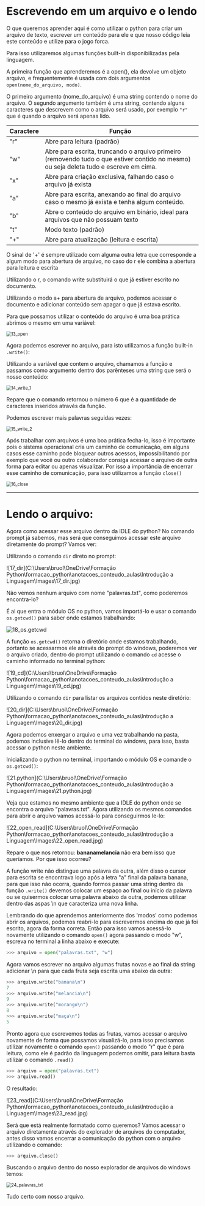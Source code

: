 # Escrevendo em um arquivo e o lendo

O que queremos aprender aqui é como utilizar o python para criar um arquivo de texto, escrever um conteúdo para ele e que nosso código leia este conteúdo e utilize para o jogo forca.

Para isso utilizaremos algumas funções built-in disponibilizadas pela linguagem.

A primeira função que aprenderemos é a open(), ela devolve um objeto arquivo, e frequentemente é usada com dois argumentos `open(nome_do_arquivo, modo)`.

O primeiro argumento (nome_do_arquivo) é uma string contendo o nome do arquivo. O segundo argumento também é uma string, contendo alguns caracteres que descrevem como o arquivo será usado, por exemplo `"r"` que é quando o arquivo será apenas lido.

| Caractere | Função                                                       |
| --------- | ------------------------------------------------------------ |
| "r"       | Abre para leitura (padrão)                                   |
| "w"       | Abre para escrita, truncando o arquivo primeiro (removendo tudo o que estiver contido no mesmo) ou seja deleta tudo e escreve em cima. |
| "x"       | Abre para criação exclusiva, falhando caso o arquivo já exista |
| "a"       | Abre para escrita, anexando ao final do arquivo caso o mesmo já exista e tenha algum conteúdo. |
| "b"       | Abre o conteúdo do arquivo em binário, ideal para arquivos que não possuam texto |
| "t"       | Modo texto (padrão)                                          |
| "+"       | Abre para atualização (leitura e escrita)                    |

O sinal de '+' é sempre utilizado com alguma outra letra que corresponde a algum modo para abertura de arquivo, no caso do r ele combina a abertura para leitura e escrita

Utilizando o r, o comando write substituirá o que já estiver escrito no documento.

Utilizando o modo a+ para abertura de arquivo, podemos acessar o documento e adicionar conteúdo sem apagar o que já estava escrito.

Para que possamos utilizar o conteúdo do arquivo é uma boa prática abrimos o mesmo em uma variável:

<img src="C:\Users\bruol\OneDrive\Formação Python\formacao_python\anotacoes_conteudo_aulas\Introdução a Linguagem\Images\13_open.jpg" alt="13_open" style="zoom: 80%;" />

Agora podemos escrever no arquivo, para isto utilizamos a função built-in `.write()`:

Utilizando a variável que contem o arquivo, chamamos a função e passamos como argumento dentro dos parênteses uma string que será o nosso conteúdo:

<img src="C:\Users\bruol\OneDrive\Formação Python\formacao_python\anotacoes_conteudo_aulas\Introdução a Linguagem\Images\14_write_1.jpg" alt="14_write_1" style="zoom:80%;" />

Repare que o comando retornou o número 6 que é a quantidade de caracteres inseridos através da função.

Podemos escrever mais palavras seguidas vezes:

<img src="C:\Users\bruol\OneDrive\Formação Python\formacao_python\anotacoes_conteudo_aulas\Introdução a Linguagem\Images\15_write_2.jpg" alt="15_write_2" style="zoom:80%;" />

Após trabalhar com arquivos é uma boa prática fecha-lo, isso é importante pois o sistema operacional cria um caminho de comunicação, em alguns casos esse caminho pode bloquear outros acessos, impossibilitando por exemplo que você ou outro colaborador consiga acessar o arquivo de outra forma para editar ou apenas visualizar. Por isso a importância de encerrar esse caminho de comunicação, para isso utilizamos a função `close()`

<img src="C:\Users\bruol\OneDrive\Formação Python\formacao_python\anotacoes_conteudo_aulas\Introdução a Linguagem\Images\16_close.jpg" alt="16_close" style="zoom:80%;" />

---



# Lendo o arquivo:

Agora como acessar esse arquivo dentro da IDLE do python? No comando prompt já sabemos, mas será que conseguimos acessar este arquivo diretamente do prompt? Vamos ver:

Utilizando o comando `dir` direto no prompt: 

![17_dir](C:\Users\bruol\OneDrive\Formação Python\formacao_python\anotacoes_conteudo_aulas\Introdução a Linguagem\Images\17_dir.jpg)

Não vemos nenhum arquivo com nome "palavras.txt", como poderemos encontra-lo?

É ai que entra o módulo OS no python, vamos importá-lo e usar o comando `os.getcwd()` para saber onde estamos trabalhando:

<img src="C:\Users\bruol\OneDrive\Formação Python\formacao_python\anotacoes_conteudo_aulas\Introdução a Linguagem\Images\18_os.getcwd.jpg" alt="18_os.getcwd"  />

A função `os.getcwd()` retorna o diretório onde estamos trabalhando, portanto se acessarmos ele através do prompt do windows, poderemos ver o arquivo criado, dentro do prompt utilizando o comando `cd` acesse o caminho informado no terminal python:

![19_cd](C:\Users\bruol\OneDrive\Formação Python\formacao_python\anotacoes_conteudo_aulas\Introdução a Linguagem\Images\19_cd.jpg)

Utilizando o comando `dir` para listar os arquivos contidos neste diretório:

![20_dir](C:\Users\bruol\OneDrive\Formação Python\formacao_python\anotacoes_conteudo_aulas\Introdução a Linguagem\Images\20_dir.jpg)

Agora podemos enxergar o arquivo e uma vez trabalhando na pasta, podemos inclusive lê-lo dentro do terminal do windows, para isso, basta acessar o python neste ambiente.

Inicializando o python no terminal, importando o módulo OS e comande o `os.getcwd()`:

![21.python](C:\Users\bruol\OneDrive\Formação Python\formacao_python\anotacoes_conteudo_aulas\Introdução a Linguagem\Images\21.python.jpg)

Veja que estamos no mesmo ambiente que a IDLE do python onde se encontra o arquivo "palavras.txt". Agora utilizando os mesmos comandos para abrir o arquivo vamos acessá-lo para conseguirmos le-lo:

![22_open_read](C:\Users\bruol\OneDrive\Formação Python\formacao_python\anotacoes_conteudo_aulas\Introdução a Linguagem\Images\22_open_read.jpg)

Repare o que nos retornou: **bananamelancia** não era bem isso que queríamos. Por que isso ocorreu?

A função write não distingue uma palavra da outra, além disso o cursor para escrita se encontrava logo após a letra "a" final da palavra banana, para que isso não ocorra, quando formos passar uma string dentro da função `.write()` devemos colocar um espaço ao final ou início da palavra ou se quisermos colocar uma palavra abaixo da outra, podemos utilizar dentro das aspas \n que caracteriza uma nova linha.

Lembrando do que aprendemos anteriormente dos 'modos' como podemos abrir os arquivos, podemos reabri-lo para escrevermos encima do que já foi escrito, agora da forma correta. Então para isso vamos acessá-lo novamente utilizando o comando `open()` agora passando o modo "w", escreva no terminal a linha abaixo e execute:

```python
>>> arquivo = open("palavras.txt", "w")
```

Agora vamos escrever no arquivo algumas frutas novas e ao final da string adicionar \n para que cada fruta seja escrita uma abaixo da outra:

```python
>>> arquivo.write("banana\n")
7
>>> arquivo.write("melancia\n")
9
>>> arquivo.write("morango\n")
8
>>> arquivo.write("maça\n")
5
```

Pronto agora que escrevemos todas as frutas, vamos acessar o arquivo novamente de forma que possamos visualizá-lo, para isso precisamos utilizar novamente o comando `open()` passando o modo "r" que é para leitura, como ele é padrão da linguagem podemos omitir, para leitura basta utilizar o comando `.read()`

```python
>>> arquivo = open("palavras.txt")
>>> arquivo.read()
```

O resultado:

![23_read](C:\Users\bruol\OneDrive\Formação Python\formacao_python\anotacoes_conteudo_aulas\Introdução a Linguagem\Images\23_read.jpg)

Será que está realmente formatado como queremos? Vamos acessar o arquivo diretamente através do explorador de arquivos do computador, antes disso vamos encerrar a comunicação do python com o arquivo utilizando o comando:

```python
>>> arquivo.close()
```

Buscando o arquivo dentro do nosso explorador de arquivos do windows temos:

<img src="C:\Users\bruol\OneDrive\Formação Python\formacao_python\anotacoes_conteudo_aulas\Introdução a Linguagem\Images\24_palavras_txt.jpg" alt="24_palavras_txt" style="zoom:80%;" />

Tudo certo com nosso arquivo. 

